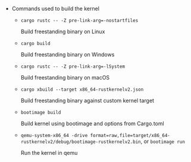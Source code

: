 - Commands used to build the kernel
  - `cargo rustc -- -Z pre-link-arg=-nostartfiles`

    Build freestanding binary on Linux

  - `cargo build`

    Build freestanding binary on Windows

  - `cargo rustc -- -Z pre-link-arg=-lSystem`

    Build freestanding binary on macOS

  - `cargo xbuild --target x86_64-rustkernelv2.json`

    Build freestanding binary against custom kernel target

  - `bootimage build`

    Build kernel using bootimage and options from Cargo.toml

  - `qemu-system-x86_64 -drive format=raw,file=target/x86_64-rustkernelv2/debug/bootimage-rustkernelv2.bin`, or `bootimage run`

    Run the kernel in qemu

